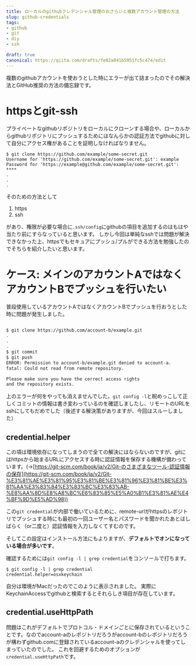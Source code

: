 ```yaml
---
title: ローカルのgithubクレデンシャル管理のおさらいと複数アカウント管理の方法
slug: github-credentials
tags:
- github
- git
- diy
- ssh

draft: true
canonical: https://qiita.com/drafts/fe82a841b5951fc5c474/edit
---
```

複数のgithubアカウントを使おうとした時にエラーが出て詰まったのでその解決法とGitHub推奨の方法の備忘録です。

# httpsとgit-ssh

プライベートなgithubリポジトリをローカルにクローンする場合や、ローカルからgithubリポジトリにプッシュするためにはなんらかの認証方法でgithubに対して自分にアクセス権があることを証明しなければなりません。

```
$ git clone https://github.com/example/some-secret.git
Username for 'https://github.com/example/some-secret.git': example
Password for 'https://example@github.com/example/some-secret.git': ****
.
.
.
```

そのための方法として
1. https
2. ssh

があり、権限が必要な場合に`.ssh/config`にgithubの項目を追加するのはもはや当たり前にすらなっていると思います。
しかし今回は単純なsshでは問題が解決できなかった上、httpsでもセキュアにプッシュ/プルができる方法を勉強したのでそちらを紹介したいと思います。

# ケース: メインのアカウントAではなくアカウントBでプッシュを行いたい

普段使用しているアカウントAではなくアカウントBでプッシュを行おうとした時に問題が発生しました。

```bash

$ git clone https://github.com/account-b/example.git
.
.
.
$ git commit
$ git push
ERROR: Permission to account-b/example.git denied to account-a.
fatal: Could not read from remote repository.

Please make sure you have the correct access rights
and the repository exists.
```

上のエラーが何をやっても消えませんでした。`git config -l`と睨めっこして正しくコミットの情報は書き変わっているのを確認しましたし、リモートのURLをsshにしてもだめでした（後述する解決策がありますが、今回はスルーしました）

## credential.helper

この項は環境依存になってしまうので全ての解決にはならないのですが、gitにはhttpsから始まるURLにアクセスする時に認証情報を保存する機構が備わっています。(→[https://git-scm.com/book/ja/v2/Git-のさまざまなツール-認証情報の保存](https://git-scm.com/book/ja/v2/Git-%E3%81%AE%E3%81%95%E3%81%BE%E3%81%96%E3%81%BE%E3%81%AA%E3%83%84%E3%83%BC%E3%83%AB-%E8%AA%8D%E8%A8%BC%E6%83%85%E5%A0%B1%E3%81%AE%E4%BF%9D%E5%AD%98))

この`git credential`が内部で働いているために、remote-urlがhttpsのレポジトリでプッシュする時にも最初の一回ユーザー名とパスワードを聞かれたあとはしばらく（or二度と）認証情報を入力しなくてすむのです。

そしてこの設定はインストール方法にもよりますが、**デフォルトでオンになっている場合が多いです**。

確認するためには`git config -l | grep credential`をコンソールで打ちます。

```
$ git config -l | grep credential
credential.helper=osxkeychain
```

自分は環境がMacだったのでこのように表示されました。
実際にKeychainAccessでgithubと検索するとそれらしき項目が存在しています。

## credential.useHttpPath
問題はこれがデフォルトでプロトコル・ドメインごとに保存されているということです。なのでaccount-aのレポジトリだろうがaccount-bのレポジトリだろうが構わずgithub.comに登録されているaccount-aのクレデンシャルを使ってしまっていたのでした。
これを回避するためのオプションが`credential.useHttpPath`です。


